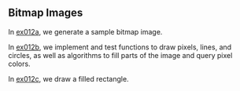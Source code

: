 ## Bitmap Images

In [ex012a](ex012a_bitmap_basics), we generate a sample bitmap image.

In [ex012b](ex012b_basic_drawing_operations), we implement and test functions to draw pixels, lines, and circles, as well as algorithms to fill parts of the image and query pixel colors.

In [ex012c](ex012c_filled_rectangles), we draw a filled rectangle.
